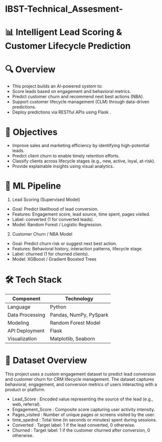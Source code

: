 # IBST-Technical_Assesment-
# 📊 Intelligent Lead Scoring & Customer Lifecycle Prediction
# 🔍 Overview
* This project builds an AI-powered system to:
* Score leads based on engagement and behavioral metrics.
* Predict customer churn and recommend next best actions (NBA).
* Support customer lifecycle management (CLM) through data-driven predictions.
* Deploy predictions via RESTful APIs using Flask .

# 🎯 Objectives
* Improve sales and marketing efficiency by identifying high-potential leads.
* Predict client churn to enable timely retention efforts.
* Classify clients across lifecycle stages (e.g., new, active, loyal, at-risk).
* Provide explainable insights using visual analytics.

# 🧠 ML Pipeline
1. Lead Scoring (Supervised Model)
* Goal: Predict likelihood of lead conversion.
* Features: Engagement score, lead source, time spent, pages visited.
* Label: converted (1 for converted leads).
* Model: Random Forest / Logistic Regression.
2. Customer Churn / NBA Model
* Goal: Predict churn risk or suggest next best action.
* Features: Behavioral history, interaction patterns, lifecycle stage.
* Label: churned (1 for churned clients).
* Model: XGBoost / Gradient Boosted Trees

# 🛠 Tech Stack
| Component       | Technology               |
| --------------- | ------------------------ |
| Language        | Python                   |
| Data Processing | Pandas, NumPy, PySpark   |
| Modeling        | Random Forest Model      |
| API Deployment  | Flask                    |
| Visualization   | Matplotlib, Seaborn      |

# 📂 Dataset Overview
This project uses a custom engagement dataset to predict lead conversion and customer churn for CRM lifecycle management. The dataset captures behavioral, engagement, and conversion metrics of users interacting with a product or platform.
* Lead_Score : Encoded value representing the source of the lead (e.g., web, referral).
* Engagement_Score :	Composite score capturing user activity intensity.
* Pages_visited : 	Number of unique pages or screens visited by the user.
* time_spednd : Total time (in seconds or minutes) spent during sessions.
* Converted : 	Target label: 1 if the lead converted, 0 otherwise.
* Churned : 	Target label: 1 if the customer churned after conversion, 0 otherwise. 
